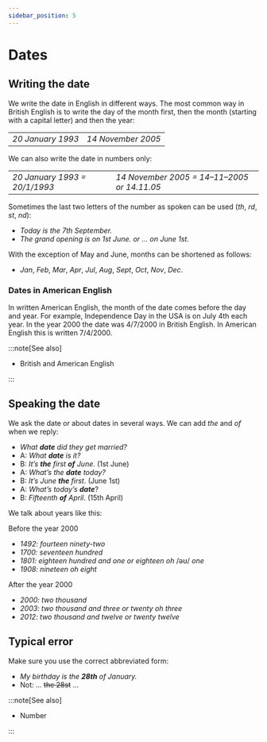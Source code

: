 ```yaml
---
sidebar_position: 5
---
```


# Dates

## Writing the date

We write the date in English in different ways. The most common way in British English is to write the day of the month first, then the month (starting with a capital letter) and then the year:

<table><tbody><tr valign="top"><td><i>20 January 1993</i></td><td><i>14 November 2005</i></td></tr></tbody></table>

We can also write the date in numbers only:

<table><tbody><tr valign="top"><td><i>20 January 1993 = 20/1/1993</i></td><td><i>14 November 2005 = 14–11–2005 or 14.11.05</i></td></tr></tbody></table>

Sometimes the last two letters of the number as spoken can be used (*th*, *rd*, *st*, *nd*):

- *Today is the 7th September.*
- *The grand opening is on 1st June. or … on June 1st.*

With the exception of May and June, months can be shortened as follows:

- *Jan*, *Feb*, *Mar*, *Apr*, *Jul*, *Aug*, *Sept*, *Oct*, *Nov*, *Dec*.

### Dates in American English

In written American English, the month of the date comes before the day and year. For example, Independence Day in the USA is on July 4th each year. In the year 2000 the date was 4/7/2000 in British English. In American English this is written 7/4/2000.

:::note[See also]

- British and American English

:::

## Speaking the date

We ask the date or about dates in several ways. We can add *the* and *of* when we reply:

- *What **date** did they get married?*
- A: *What **date** is it?*
- B: *It’s **the** first **of** June*. (1st June)
- A: *What’s the **date** today?*
- B: *It’s June **the** first*. (June 1st)
- A: *What’s today’s* ***date***?
- B: *Fifteenth **of** April*. (15th April)

We talk about years like this:

Before the year 2000

- *1492: fourteen ninety-two*
- *1700: seventeen hundred*
- *1801: eighteen hundred and one or eighteen oh* /əʊ/ *one*
- *1908: nineteen oh eight*

After the year 2000

- *2000: two thousand*
- *2003: two thousand and three or twenty oh three*
- *2012: two thousand and twelve or twenty twelve*

## Typical error

Make sure you use the correct abbreviated form:

- *My birthday is the **28th** of January.*
- Not: … ~~the 28st~~ …

:::note[See also]

- Number

:::
